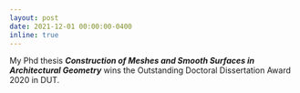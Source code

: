 ```yaml
---
layout: post
date: 2021-12-01 00:00:00-0400
inline: true
---
```


My Phd thesis ***Construction of Meshes and Smooth Surfaces in Architectural Geometry*** wins the Outstanding Doctoral Dissertation Award 2020 in DUT.
